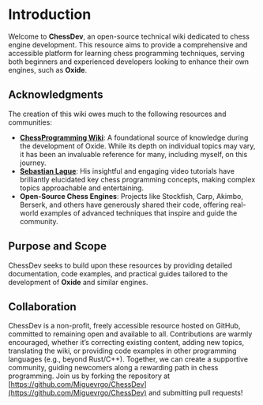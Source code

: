 # Introduction

Welcome to **ChessDev**, an open-source technical wiki dedicated to chess engine development. This resource aims to provide a comprehensive and accessible platform for learning chess programming techniques, serving both beginners and experienced developers looking to enhance their own engines, such as **Oxide**.

## Acknowledgments

The creation of this wiki owes much to the following resources and communities:

- **[ChessProgramming Wiki](https://www.chessprogramming.org/)**: A foundational source of knowledge during the development of Oxide. While its depth on individual topics may vary, it has been an invaluable reference for many, including myself, on this journey.
- **[Sebastian Lague](https://www.youtube.com/c/SebastianLague)**: His insightful and engaging video tutorials have brilliantly elucidated key chess programming concepts, making complex topics approachable and entertaining.
- **Open-Source Chess Engines**: Projects like Stockfish, Carp, Akimbo, Berserk, and others have generously shared their code, offering real-world examples of advanced techniques that inspire and guide the community.

## Purpose and Scope

ChessDev seeks to build upon these resources by providing detailed documentation, code examples, and practical guides tailored to the development of **Oxide** and similar engines.

## Collaboration

ChessDev is a non-profit, freely accessible resource hosted on GitHub, committed to remaining open and available to all. Contributions are warmly encouraged, whether it’s correcting existing content, adding new topics, translating the wiki, or providing code examples in other programming languages (e.g., beyond Rust/C++). Together, we can create a supportive community, guiding newcomers along a rewarding path in chess programming. Join us by forking the repository at [https://github.com/Miguevrgo/ChessDev](https://github.com/Miguevrgo/ChessDev) and submitting pull requests!
